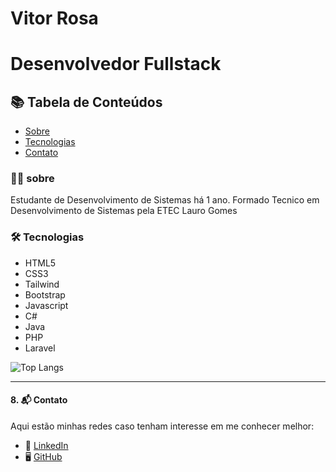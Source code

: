 
# Vitor Rosa
# Desenvolvedor Fullstack

## 📚 Tabela de Conteúdos

- [Sobre](#-sobre)
- [Tecnologias](#-tecnologias)
- [Contato](#-contato)


### 🧑‍💻 sobre
Estudante de Desenvolvimento de Sistemas há 1 ano.
Formado Tecnico em Desenvolvimento de Sistemas pela ETEC Lauro Gomes

### 🛠️ Tecnologias

- HTML5
- CSS3
- Tailwind
- Bootstrap
- Javascript
- C#
- Java 
- PHP
- Laravel

![Top Langs](https://github-readme-stats-git-masterrstaa-rickstaa.vercel.app/api/top-langs/?username=spiritusliber&bg_color=000&border_color=30A3DC&title_color=E94D5F&text_color=FFF)

---

#### 8. 📬 **Contato**
Aqui estão minhas redes caso tenham interesse em me conhecer melhor:

- 💼 [LinkedIn](https://www.linkedin.com/in/vitor-rosa-363271230/)
- 🖥️ [GitHub](https://github.com/Spiritusliber)
